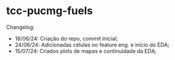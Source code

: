 # tcc-pucmg-fuels
Changelog:
- 18/06/24: Criação do repo, commit inicial;
- 24/06/24: Adicionadas células no feature eng. e início do EDA;
- 15/07/24: Criados plots de mapas e continuidade da EDA;
